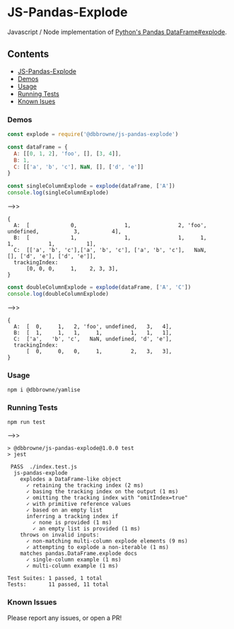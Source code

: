 # JS-Pandas-Explode

Javascript / Node implementation of [Python's Pandas DataFrame#explode](https://pandas.pydata.org/docs/reference/api/pandas.DataFrame.explode.html).

## Contents
- [JS-Pandas-Explode](#js-pandas-explode)
- [Demos](#demos)
- [Usage](#usage)
- [Running Tests](#running-tests)
- [Known Isues](#known-issues)

### Demos
```js
const explode = require('@dbbrowne/js-pandas-explode')

const dataFrame = {
  A: [[0, 1, 2], 'foo', [], [3, 4]],
  B: 1,
  C: [['a', 'b', 'c'], NaN, [], ['d', 'e']]
}

const singleColumnExplode = explode(dataFrame, ['A'])
console.log(singleColumnExplode)
```
-->>
```console
{
  A:  [             0,               1,               2, 'foo', undefined,           3,          4],
  B:  [             1,               1,               1,     1,         1,           1,          1],
  C:  [['a', 'b', 'c'],['a', 'b', 'c'], ['a', 'b', 'c'],   NaN,         [], ['d', 'e'], ['d', 'e']],
  trackingIndex:
      [0, 0, 0,     1,    2, 3, 3],
}
```
```js
const doubleColumnExplode = explode(dataFrame, ['A', 'C'])
console.log(doubleColumnExplode)
```
-->>
```console
{
  A:  [  0,     1,   2, 'foo', undefined,   3,   4],
  B:  [  1,     1,   1,     1,         1,   1,   1],
  C:  ['a',   'b', 'c',   NaN, undefined, 'd', 'e'],
  trackingIndex:
      [  0,     0,   0,     1,         2,   3,   3],
}
```

### Usage

```console
npm i @dbbrowne/yamlise
```

### Running Tests
```console
npm run test
```
-->>
```console
> @dbbrowne/js-pandas-explode@1.0.0 test
> jest

 PASS  ./index.test.js
  js-pandas-explode
    explodes a DataFrame-like object
      ✓ retaining the tracking index (2 ms)
      ✓ basing the tracking index on the output (1 ms)
      ✓ omitting the tracking index with "omitIndex=true"
      ✓ with primitive reference values
      ✓ based on an empty list
      inferring a tracking index if
        ✓ none is provided (1 ms)
        ✓ an empty list is provided (1 ms)
    throws on invalid inputs:
      ✓ non-matching multi-column explode elements (9 ms)
      ✓ attempting to explode a non-iterable (1 ms)
    matches pandas.DataFrame.explode docs
      ✓ single-column example (1 ms)
      ✓ multi-column example (1 ms)

Test Suites: 1 passed, 1 total
Tests:       11 passed, 11 total
```
### Known Issues

Please report any issues, or open a PR!